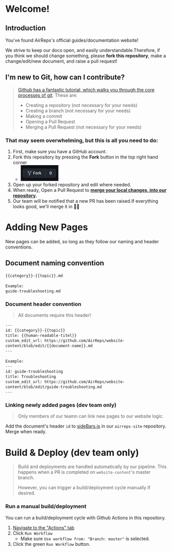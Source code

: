 # Welcome!
## Introduction
You've found AirReps's official guides/documentation website!

We strive to keep our docs open, and easily understandable.Therefore, if you think we should change something, please **fork this repository**, make a change/edit/new document, and raise a pull request!

## I'm new to Git, how can I contribute?
> [Github has a fantastic tutorial, which walks you through the core processes of git](https://guides.github.com/activities/hello-world/). These are:
> * Creating a repository (not necessary for your needs)
> * Creating a branch (not necessary for your needs)
> * Making a commit 
> * Opening a Pull Request
> * Merging a Pull Request (not necessary for your needs)

### That may seem overwhelming, but this is all you need to do:
1. First, make sure you have a GitHub account.
1. Fork this repository by pressing the **Fork** button in the top right hand corner
    * ![fork button](./assets/fork_button.png)
1. Open up your forked repository and edit where needed.
1. When ready, Open a Pull Request to [**merge your local changes, into our repository**](https://guides.github.com/activities/hello-world/#pr).
1. Our team will be notified that a new PR has been raised.If everything looks good, we'll merge it in 🎉🎉

# Adding New Pages
New pages can be added, so long as they follow our naming and header conventions.

## Document naming convention
```shell
{{category}}-{{topic}}.md

Example:
guide-troubleshooting.md
```

### Document header convention
> All documents require this header!
```shell
---
id: {{category}}-{{topic}}
title: {{human-readable-titel}}
custom_edit_url: https://github.com/AirReps/website-content/blob/edit/{{document-name}}.md
---

Example:
---
id: guide-troubleshooting
title: Troubleshooting
custom_edit_url: https://github.com/AirReps/website-content/blob/edit/guide-troubleshooting.md
---
```

### Linking newly added pages (dev team only)
> Only members of our teamn can link new pages to our website logic.

Add the document's header `id` to [sideBars.js](https://github.com/AirReps/airreps-site/blob/development/sidebars.js) in our `airreps-site` repository. Merge when ready.




# Build & Deploy (dev team only)
> Build and deployments are handled automatically by our pipeline. This happens when a PR is completed on `website-content`'s master branch.
>
> However, you can trigger a build/deployment cycle manually if desired.

### Run a manual build/deployment 
You can run a build/deployment cycle with Github Actions in this repository.
1. [Navigate to the "Actions" tab](https://github.com/AirReps/website-content/actions?query=workflow%3A%22Publish+Documentation%22)
1. Click `Run Workflow`
    * Make sure `Use workflow from: "Branch: master"` is selected.
1. Click the green `Run Workflow` button.